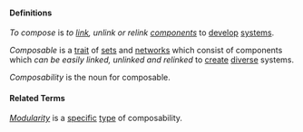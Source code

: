 #### Definitions

*To compose* is *to [link](https://github.com/gcassel/Modular-Organization-Terminology/blob/master/terms/link.m), unlink or relink [components](https://github.com/gcassel/Modular-Organization-Terminology/blob/master/terms/component.md)* to [develop](https://github.com/gcassel/Modular-Organization-Terminology/blob/master/terms/develop.md) [systems](https://github.com/gcassel/Modular-Organization-Terminology/blob/master/terms/system.md).

*Composable* is a [trait](https://github.com/gcassel/Modular-Organization-Terminology/blob/master/terms/trait.md) of [sets](https://github.com/gcassel/Modular-Organization-Terminology/blob/master/terms/set.md) and [networks](https://github.com/gcassel/Modular-Organization-Terminology/blob/master/terms/network.md) which consist of components which *can be easily linked, unlinked and relinked* to [create](https://github.com/gcassel/Modular-Organization-Terminology/blob/master/terms/create.md) [diverse](https://github.com/gcassel/Modular-Organization-Terminology/blob/master/terms/diverse.md) systems.

*Composability* is the noun for composable.

#### Related Terms

*[Modularity](https://github.com/gcassel/Modular-Organization-Terminology/blob/master/terms/module.md)* is a [specific](https://github.com/gcassel/Modular-Organization-Terminology/blob/master/terms/specific.md) [type](https://github.com/gcassel/Modular-Organization-Terminology/blob/master/terms/type.md) of composability.
